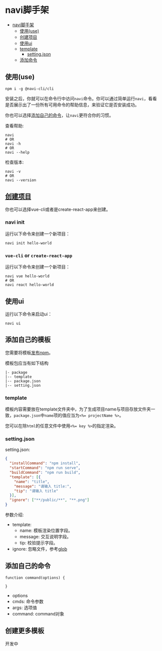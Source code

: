 # navi脚手架

- [navi脚手架](#navi脚手架)
  - [使用(use)](#使用(use))
  - [创建项目](#创建项目)
  - [使用ui](#使用ui)
  - [template](#template)
    - [setting.json](#setting.json)
  - [添加命令](#添加命令)

## 使用(use)

```shell
npm i -g @navi-cli/cli
```

安装之后，你就可以在命令行中访问`navi`命令。你可以通过简单运行`navi`，看看是否展示出了一份所有可用命令的帮助信息，来验证它是否安装成功。

你也可以选择[添加自己的命令](#添加命令)，让`navi`更符合你的习惯。

查看帮助:
```shell
navi
# OR
navi -h
# OR
navi --help
```

检查版本:
```shell
navi -v
# OR
navi --version
```

## [创建项目](#创建项目)

你也可以选择vue-cli或者是create-react-app来创建。

### navi init
运行以下命令来创建一个新项目：
```shell
navi init hello-world
```

### `vue-cli` or `create-react-app`
运行以下命令来创建一个新项目：
```shell
navi vue hello-world
# OR
navi react hello-world
```

## 使用ui

运行以下命令来启动ui：
```shell
navi ui
```

## 添加自己的模板

您需要将模板[发布npm](https://docs.npmjs.com/cli/v6/commands/npm-publish)。

模板包应当有如下结构
```
|- package
|-- template
|-- package.json
|-- setting.json
```
### template

模板内容需要放在template文件夹中，为了生成项目name与项目存放文件夹一致，`package.json`中`name`项的值应当为`<%= projectName %>`。

您可以在除`html`的任意文件中使用`<%= key %>`的指定渲染。

### setting.json

setting.json:
```JSON
{
  "installCommand": "npm install",
  "startCommand": "npm run serve",
  "buildCommand": "npm run build",
  "template": [{
    "name": "title",
    "message": "请输入 title:",
    "tip": "请输入 title"
  }],
  "ignore": ["**/public/**", "**.png"]
}
```
参数介绍:

- template:
  - name: 模板渲染位置字段。
  - message: 交互说明字段。
  - tip: 校验提示字段。
- ignore: 忽略文件，参考[glob](https://github.com/isaacs/node-glob)

## 添加自己的命令

```JS
function command(options) {

}
```
- options
 - cmds: 命令参数
 - args: 选项值
 - command: command对象

## 创建更多模板

开发中
